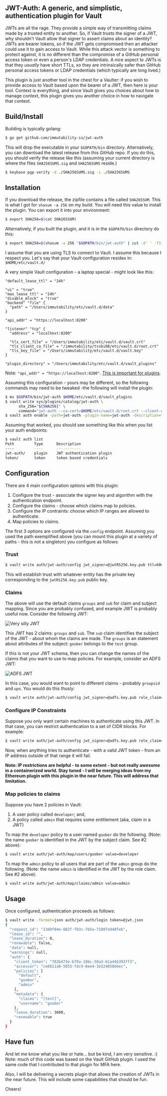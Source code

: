 JWT-Auth: A generic, and simplistic, authentication plugin for Vault
---------------

JWTs are all the rage. They provide a simple way of transmitting claims made by a trusted entity to another. So, if Vault trusts the signer of a JWT, why shouldn't Vault allow that signer to assert claims about an identity? JWTs are bearer tokens, so if the JWT gets compromised then an attacker could use it to gain access to Vault. While this attack vector is something to protect against, it is no different than the compromise of a GitHub personal access token or even a person's LDAP credentials. A nice aspect to JWTs is that they *usually* have short TTLs, so they are intrinsically safer than GitHub personal access tokens or LDAP credentials (which typically are long lived.)

This plugin is just another tool in the chest for a Vaulter: if you wish to provide access to Vault based upon the bearer of a JWT, then here is your tool. Context is everything, and since Vault gives you choices about how to manage context, this plugin gives you another choice in how to navigate that context.

## Build/Install

Building is typically golang: 

```sh
$ go get github.com/immutability-io/jwt-auth
```

This will drop the executable in your `$GOPATH/bin` directory. Alternatively, you can download the latest release from this GitHub repo. If you do this, you should verify the release like this (assuming your current directory is where the files `SHA256SUMS.sig` and `SHA256SUMS` reside.)

```sh
$ keybase pgp verify -d ./SHA256SUMS.sig -i ./SHA256SUMS
```

## Installation

If you download the release, the zipfile contains a file called `SHA265SUM`. This is what I got for `shasum -a 256` on my build. You will need this value to install the plugin. You can export it into your environment:

```sh
$ export SHA256=$(cat SHA265SUM) 
```

Alternatively, if you built the plugin, and it is in the `$GOPATH/bin` directory do this:

```sh
$ export SHA256=$(shasum -a 256 "$GOPATH/bin/jwt-auth" | cut -d' ' -f1)
```

I assume that you are using TLS to connect to Vault. I assume this because I respect you. Let's say that your Vault configuration resides in: `$HOME/etc/vault.d/`

A very simple Vault configuration - a laptop special - might look like this:

```
"default_lease_ttl" = "24h"

"ui" = "true"
"max_lease_ttl" = "24h"
"disable_mlock" = "true"
"backend" "file" {
  "path" = "/Users/immutability/etc/vault.d/data"
}

"api_addr" = "https://localhost:8200"

"listener" "tcp" {
  "address" = "localhost:8200"

  "tls_cert_file" = "/Users/immutability/etc/vault.d/vault.crt"
  "tls_client_ca_file" = "/immutability/tssbi08/etc/vault.d/root.crt"
  "tls_key_file" = "/Users/immutability/etc/vault.d/vault.key"
}

"plugin_directory" = "/Users/immutability/etc/vault.d/vault_plugins"
```

Note: `"api_addr" = "https://localhost:8200"`. [This is important for plugins](https://www.vaultproject.io/docs/configuration/index.html#api_addr).

Assuming this configuration - yours may be different, so the following commands may need to be tweaked -the following will install the plugin:

```sh
$ mv $GOPATH/bin/jwt-auth $HOME/etc/vault.d/vault_plugins
$ vault write sys/plugins/catalog/jwt-auth \
      sha_256="${SHA256}" \
      command="jwt-auth --ca-cert=$HOME/etc/vault.d/root.crt --client-cert=$HOME/etc/vault.d/vault.crt --client-key=$HOME/etc/vault.d/vault.key"
$ vault auth enable -path=jwt-auth -plugin-name=jwt-auth -description="JWT authentication plugin" plugin
```

Assuming that worked, you should see something like this when you list your auth endpoints:

```sh
$ vault auth list
Path         Type      Description
----         ----      -----------
jwt-auth/    plugin    JWT authentication plugin
token/       token     token based credentials
```

## Configuration

There are 4 main configuration *options* with this plugin:

1. Configure the trust - associate the signer key and algorithm with the authentication endpoint.
2. Configure the claims - choose which claims map to policies.
3. Configure the IP contraints: choose which IP ranges are allowed to authenticate.
4. Map policies to claims.

The first 3 options are configured via the `config` endpoint. Assuming you used the path exemplified above (you can mount this plugin at a variety of paths - this is not a singleton) you configure as follows:

### Trust 

```sh
$ vault write auth/jwt-auth/config jwt_signer=@jwtRS256.key.pub ttl=60m max_ttl=300m
```

This will establish trust with whatever entity has the private key corresponding to the `jwtRS256.key.pub` public key. 

### Claims

The above will use the default claims `groups` and `sub` for claim and subject mapping. Since you are probably confused, and example JWT is probably useful now. Consider the following JWT:

![Very silly JWT](/doc/jwt.png?raw=true "Silly JWT")

This JWT has 2 claims: `groups` and `sub`. The `sub` claim identifies the subject of the JWT - about whom the claims are made. The `groups` is an statement about attributes of the subject: `goober` belongs to the `test` group.

If this is not your JWT schema, then you can change the names of the claims that you want to use to map policies. For example, consider an ADFS JWT:

![ADFS JWT](/doc/adfs.png?raw=true "ADFS JWT")

In this case, you would want to point to different claims - probably `groupsid` and `upn`. You would do this thusly:

```sh
$ vault write auth/jwt-auth/config jwt_signer=@adfs.key.pub role_claim=groupsid subject_claim=upn ttl=60m max_ttl=300m
```

### Configure IP Constraints

Suppose you only want certain machines to authenticate using this JWT. In that case, you can restrict authentication to a set of CIDR blocks. For example:

```sh
$ vault write auth/jwt-auth/config jwt_signer=@adfs.key.pub role_claim=groupsid subject_claim=upn bound_cidr_list="10.23.14.0/22,10.45.12.0/22" ttl=60m max_ttl=300m
```

Now, when anything tries to authenticate - with a valid JWT token - from an IP address outside of that range it will fail.

**Note: IP restrictions are helpful - to some extent - but not really awesome in a containerized world. Stay tuned - I will be merging ideas from my Ethereum plugin with this plugin in the near future. This will address that limitation.**

### Map policies to claims

Suppose you have 2 policies in Vault:

1. A user policy called `developer`; and,
2. A policy called `admin` that requires some entitlement (aka, claim in a JWT)

To map the `developer` policy to a user named `goober` do the following. (Note: the name `goober` is identified in the JWT by the subject claim. See #2 above):

```sh
$ vault write auth/jwt-auth/map/users/goober value=developer
```

To map the `admin` policy to all users that are part of the `admin` group do the following. (Note: the name `admin` is identified in the JWT by the role claim. See #2 above):

```sh
$ vault write auth/jwt-auth/map/claims/admin value=admin
```

## Usage

Once configured, authentication proceeds as follows:

```sh
$ vault write -format=json auth/jwt-auth/login token=@jwt.json
{
  "request_id": "13d0f04e-882f-f83c-7b5a-71807a948feb",
  "lease_id": "",
  "lease_duration": 0,
  "renewable": false,
  "data": null,
  "warnings": null,
  "auth": {
    "client_token": "782b473e-b79a-10bc-50a3-61a44b3937f3",
    "accessor": "ce6611a0-5055-fdc9-8ee4-3e324050d4ec",
    "policies": [
      "default",
      "goober",
      "admin"
    ],
    "metadata": {
      "claims": "[test]",
      "username": "goober"
    },
    "lease_duration": 3600,
    "renewable": true
  }
}
```

## Have fun

And let me know what you like or hate... but be kind, I am very sensitive. :) Note: much of this code was based on the Vault GitHub plugin. I used the same code that I contributed to that plugin for MFA here. 

Also, I will be delivering a secrets plugin that allows the creation of JWTs in the near future. This will include some capabilities that should be fun.

Cheers!
